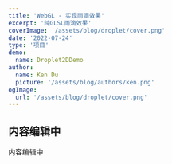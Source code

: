 ```yaml
---
title: 'WebGL - 实现雨滴效果'
excerpt: '纯GLSL雨滴效果'
coverImage: '/assets/blog/droplet/cover.png'
date: '2022-07-24'
type: '项目'
demo:
  name: Droplet2DDemo
author:
  name: Ken Du
  picture: '/assets/blog/authors/ken.png'
ogImage:
  url: '/assets/blog/droplet/cover.png'
---
```




## 内容编辑中

内容编辑中